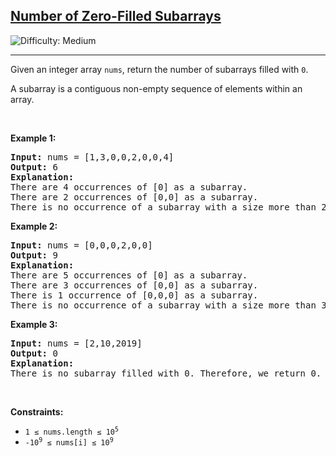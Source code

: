 <h2><a href="https://leetcode.com/problems/number-of-zero-filled-subarrays/">Number of Zero-Filled Subarrays</a></h2>
<img src="https://img.shields.io/badge/Difficulty-Medium-orange" alt="Difficulty: Medium" />
<hr>

<p>Given an integer array <code>nums</code>, return the number of subarrays filled with <code>0</code>.</p>

<p>A subarray is a contiguous non-empty sequence of elements within an array.</p>

<p>&nbsp;</p>

<p><strong class="example">Example 1:</strong></p>
<pre>
<strong>Input:</strong> nums = [1,3,0,0,2,0,0,4]
<strong>Output:</strong> 6
<strong>Explanation:</strong>
There are 4 occurrences of [0] as a subarray.
There are 2 occurrences of [0,0] as a subarray.
There is no occurrence of a subarray with a size more than 2 filled with 0. Therefore, we return 6.
</pre>

<p><strong class="example">Example 2:</strong></p>
<pre>
<strong>Input:</strong> nums = [0,0,0,2,0,0]
<strong>Output:</strong> 9
<strong>Explanation:</strong>
There are 5 occurrences of [0] as a subarray.
There are 3 occurrences of [0,0] as a subarray.
There is 1 occurrence of [0,0,0] as a subarray.
There is no occurrence of a subarray with a size more than 3 filled with 0. Therefore, we return 9.
</pre>

<p><strong class="example">Example 3:</strong></p>
<pre>
<strong>Input:</strong> nums = [2,10,2019]
<strong>Output:</strong> 0
<strong>Explanation:</strong>
There is no subarray filled with 0. Therefore, we return 0.
</pre>

<p>&nbsp;</p>

<p><strong>Constraints:</strong></p>
<ul>
  <li><code>1 ≤ nums.length ≤ 10<sup>5</sup></code></li>
  <li><code>-10<sup>9</sup> ≤ nums[i] ≤ 10<sup>9</sup></code></li>
</ul>
